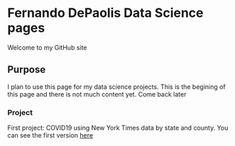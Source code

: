 # Fernando DePaolis Data Science pages
Welcome to my GitHub site


## Purpose
I plan to use this page for my data science projects. This is the begining of this page and there is not much content yet. Come back later

### Project
First project: COVID19 using New York Times data by state and county. You can see the first version <a href="https://fdp2012.github.io/FernandoDePaolis.github.io/COVID19.html" title="COVID19">here</a>
